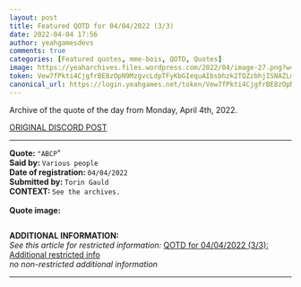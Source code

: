 ```yaml
---
layout: post
title: Featured QOTD for 04/04/2022 (3/3)
date: 2022-04-04 17:56
author: yeahgamesdevs
comments: true
categories: [Featured quotes, mme-bois, QOTD, Quotes]
image: https://yeaharchives.files.wordpress.com/2022/04/image-27.png?w=408
token: Vew7fPkti4CjgfrBE8zOpN9MzgvcLdpTFyKbGIequAIbsbhzk2TQZzbhjISNAZLmnIPTxInuNYpjqwgPsm7RiWnlVMLGVksemNQX59MC8kFwxDrNlXqFsA2fK7hvgGS4PfabUgRiCZWz
canonical_url: https://login.yeahgames.net/token/Vew7fPkti4CjgfrBE8zOpN9MzgvcLdpTFyKbGIequAIbsbhzk2TQZzbhjISNAZLmnIPTxInuNYpjqwgPsm7RiWnlVMLGVksemNQX59MC8kFwxDrNlXqFsA2fK7hvgGS4PfabUgRiCZWz
---
```

<!-- wp:paragraph -->
<p>Archive of the quote of the day from Monday, April 4th, 2022. </p>
<!-- /wp:paragraph -->

<!-- wp:buttons {"layout":{"type":"flex","justifyContent":"left"}} -->
<div class="wp-block-buttons"><!-- wp:button {"textColor":"vivid-cyan-blue","align":"center","style":{"border":{"radius":"18px"}},"className":"is-style-fill"} -->
<div class="wp-block-button aligncenter is-style-fill"><a class="wp-block-button__link has-vivid-cyan-blue-color has-text-color wp-element-button" href="https://discord.com/channels/887052880782176266/958100064079839303/960651672701509692" style="border-radius:18px;">ORIGINAL DISCORD POST</a></div>
<!-- /wp:button --></div>
<!-- /wp:buttons -->

<!-- wp:separator {"align":"center","className":"is-style-wide"} -->
<hr class="wp-block-separator aligncenter has-alpha-channel-opacity is-style-wide" />
<!-- /wp:separator -->

<!-- wp:paragraph -->
<p><strong>Quote: </strong><code>"ABCP</code>"<br><strong>Said by: </strong><code>Various people</code><br><strong>Date of registration: </strong><code>04/04/2022</code> <br><strong>Submitted by: </strong><code>Torin Gauld</code><br><strong>CONTEXT: </strong><code>See the archives.</code><br><br><strong>Quote image:</strong></p>
<!-- /wp:paragraph -->

<!-- wp:image {"id":183,"sizeSlug":"large","linkDestination":"none"} -->
<figure class="wp-block-image size-large"><img src="https://yeaharchives.files.wordpress.com/2022/04/image-27.png?w=408" alt="" class="wp-image-183" /></figure>
<!-- /wp:image -->

<!-- wp:paragraph -->
<p><strong>ADDITIONAL INFORMATION:</strong><br><em>See this article for restricted information: </em><a href="https://yeaharchives.wordpress.com/2022/04/04/qotd-for-04-04-2022-3-3-additional-restricted-info/">QOTD for 04/04/2022 (3/3): Additional restricted info</a><br><em>no non-restricted additional information</em></p>
<!-- /wp:paragraph -->

<!-- wp:separator {"className":"is-style-wide"} -->
<hr class="wp-block-separator has-alpha-channel-opacity is-style-wide" />
<!-- /wp:separator -->

